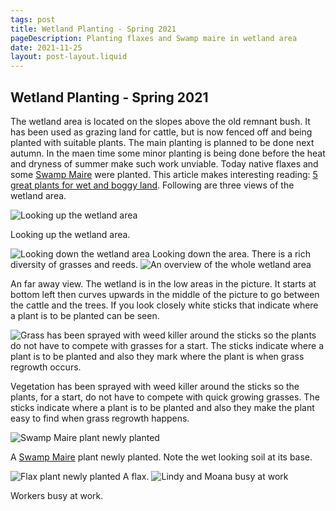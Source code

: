 ```yaml
---
tags: post
title: Wetland Planting - Spring 2021
pageDescription: Planting flaxes and Swamp maire in wetland area
date: 2021-11-25
layout: post-layout.liquid
---
```


## Wetland Planting - Spring 2021

The wetland area is located on the slopes above the old remnant bush. It has been used as grazing land for cattle, but is now fenced off and being planted with suitable plants. The main planting is planned to be done next autumn. In the maen time some minor planting is being done before the heat and dryness of summer make such work unviable. Today native flaxes and some [Swamp Maire](https://en.wikipedia.org/wiki/Syzygium_maire) were planted. This article makes interesting reading: [5 great plants for wet and boggy land](https://www.stuff.co.nz/business/farming/67540865/5-great-plants-for-wet-and-boggy-land). Following are three views of the wetland area.

![Looking up the wetland area](/assets/images/news/wetland-planting/looking-up-the-wetland-area.jpg)

Looking up the wetland area.

<img src="/assets/images/news/wetland-planting/looking-down-wetland-area.jpg" alt="Looking down the wetland area" loading="lazy">
Looking down the area. There is a rich diversity of grasses and reeds.

<img src="/assets/images/news/wetland-planting/whole-wetland.jpg" alt="An overview of the whole wetland area" loading="lazy">

An far away view. The wetland is in the low areas in the picture. It starts at bottom left then curves upwards in the middle of the picture to go between the cattle and the trees. If you look closely white sticks that indicate where a plant is to be planted can be seen.

<img src="/assets/images/news/wetland-planting/sprayed-area-ready-for-planting.jpg" alt="Grass has been sprayed with weed killer around the sticks so the plants do not have to compete with grasses for a start. The sticks indicate where a plant is to be planted and also they mark where the plant is when grass regrowth occurs." loading="lazy">

Vegetation has been sprayed with weed killer around the sticks so the plants, for a start, do not have to compete with quick growing grasses. The sticks indicate where a plant is to be planted and also they make the plant easy to find when grass regrowth happens.

<img src="/assets/images/news/wetland-planting/swamp-maire.jpg" alt="Swamp Maire plant newly planted" loading="lazy">

A [Swamp Maire](https://en.wikipedia.org/wiki/Syzygium_maire) plant newly planted. Note the wet looking soil at its base.

<img src="/assets/images/news/wetland-planting/flax.jpg" alt="Flax plant newly planted" loading="lazy">
A flax.

<img src="/assets/images/news/wetland-planting/lindy-and-moana.jpg" alt="Lindy and Moana busy at work" loading="lazy">

Workers busy at work.
